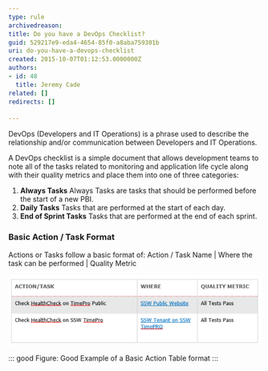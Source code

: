 ```yaml
---
type: rule
archivedreason: 
title: Do you have a DevOps Checklist?
guid: 529217e9-eda4-4654-85f0-a8aba759301b
uri: do-you-have-a-devops-checklist
created: 2015-10-07T01:12:53.0000000Z
authors:
- id: 48
  title: Jeremy Cade
related: []
redirects: []

---
```


DevOps (Developers and IT Operations) is a phrase used to describe the relationship and/or communication between Developers and IT Operations.

<!--endintro-->
 A DevOps checklist is a simple document that allows development teams to note all of the tasks related to monitoring and application life cycle along with their quality metrics and place them into one of three categories:


1. **Always Tasks** 
Always Tasks are tasks that should be performed before the start of a new PBI.
2. **Daily Tasks** 
Tasks that are performed at the start of each day.
3. **End of Sprint Tasks** 
Tasks that are performed at the end of each sprint.


### Basic Action / Task Format

Actions or Tasks follow a basic format of: Action / Task Name |  Where the task can be performed | Quality Metric


![](Action-Table.png)


::: good
Figure: Good Example of a Basic Action Table format
:::
